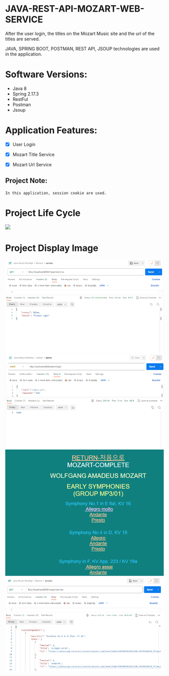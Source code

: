 # JAVA-REST-API-MOZART-WEB-SERVICE
<p> 
After the user login, the titles on the Mozart Music site and the url of the titles are served.

JAVA, SPRING BOOT, POSTMAN, REST API, JSOUP technologies are used in the application.
</p>

# Software Versions:
- Java 8
- Spring 2.17.3
- RestFul
- Postman
- Jsoup
   
# Application Features:
- [x] User Login
- [x] Mozart Title Service
- [x] Mozart Url Service


## Project Note:
```
In this application, session cookie are used.
```


# Project Life Cycle
<img src="USER-APP-FOTO/LOGİN.png" style="max-width:100%;">

# Project Display Image

<p>
      <a >
    <img src="MOZART FOTO/LOGIN.png" style="max-width:100%;"> 
</a>
<a >
    <img src="MOZART FOTO/LOGIN SUCCESS.png" style="max-width:100%;"> 
</a>
    <a>
    <img src="MOZART FOTO/MOZART WEB.png" style="max-width:100%;"> 
</a>
       <a>
    <img src="MOZART FOTO/SERVICE.png" style="max-width:100%;"> 
</a>
      
</p>

